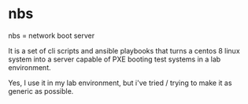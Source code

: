 # nbs

nbs = network boot server

It is a set of cli scripts  and ansible playbooks that turns a centos 8 linux system into a server capable of PXE booting test systems in a lab environment.

Yes,  I use it in my lab environment, but i've tried / trying to make it as generic as possible.

